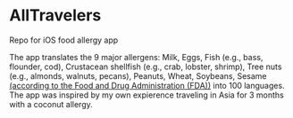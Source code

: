 # AllTravelers
Repo for iOS food allergy app

The app translates the 9 major allergens: Milk, Eggs, Fish (e.g., bass, flounder, cod), Crustacean shellfish (e.g., crab, lobster, shrimp), Tree nuts (e.g., almonds, walnuts, pecans), Peanuts, Wheat, Soybeans, Sesame [(according to the Food and Drug Administration (FDA))](https://www.fda.gov/food/buy-store-serve-safe-food/food-allergies-what-you-need-know) into 100 languages.
The app was inspired by my own expierence traveling in Asia for 3 months with a coconut allergy.
